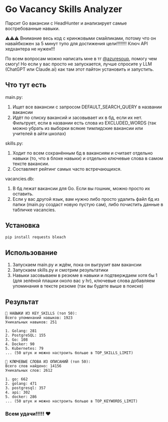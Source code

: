 # Go Vacancy Skills Analyzer

Парсит Go вакансии с HeadHunter и анализирует самые востребованные навыки.

⚠️⚠️⚠️ Внимание весь код с кринжовыми смайликами, потому что он навайбкожен за 5 минут тупо для достижения цели!!!!!!!!
Ключ API хедхантера не нужен!!!

По всем вопросам можно написать мне в тг [@azuresoup](https://t.me/azuresoup), помогу чем смогу! Но если у вас просто не запускается, лучше спросите у LLM (ChatGPT или Claude.ai) как там этот пайтон установить и запустить.

## Что тут есть

main.py:
1. Ищет все вакансии с запросом DEFAULT_SEARCH_QUERY в названии вакансии
2. Идёт по списку вакансий и засовывает их в бд, если их нет. Фильтрует, если в названии есть слова из EXCLUDED_WORDS (так можно убрать из выборки всякие тимлидские вакансии или учителей в айти школах)

skills.py:
1. Ходит по всем сохранённым бд в вакансиям и считает отдельно навыки (то, что в блоке навыки) и отдельно ключевые слова в самом тексте вакансии.
2. Составляет рейтинг самых часто встречающихся.

vacancies.db:
1. В бд лежат вакансии для Go. Если вы гошник, можно просто их оставить. 
2. Если у вас другой язык, вам нужно либо просто удалить файл бд из папки (main.py создаст новую пустую сам), либо почистить данные в табличке vacancies.

## Установка

```bash
pip install requests bleach
```

## Использование

1. Запускаем main.py и ждём, пока он выгрузит вам вакансии
2. Запускаем skills.py и смотрим результатики
3. Навыки засовываем в резюме в навыки и подтверждаем хотя бы 1 (для зелёной плашки около вас у hr), ключевые слова добавляем упоминания в тексте резюме (так вы будете выше в поиске)

## Результат

```
🔧 НАВЫКИ ИЗ KEY_SKILLS (топ 50):
Всего упоминаний навыков: 1923
Уникальных навыков: 251

1. Golang: 281
2. PostgreSQL: 155
3. Go: 108
4. Docker: 90
5. Kubernetes: 79
... (50 штук и можно настроить больше в TOP_SKILLS_LIMIT)

📝 КЛЮЧЕВЫЕ СЛОВА ИЗ ОПИСАНИЙ (топ 50):
Всего слов найдено: 14156
Уникальных слов: 2612

1. go: 662
2. golang: 471
3. postgresql: 357
4. api: 302
5. docker: 286
... (50 штук и можно настроить больше в TOP_KEYWORDS_LIMIT)
```

### Всем удачи!!!!! ♥